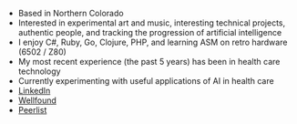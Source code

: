 - Based in Northern Colorado
- Interested in experimental art and music, interesting technical projects, authentic people, and tracking the progression of artificial intelligence
- I enjoy C#, Ruby, Go, Clojure, PHP, and learning ASM on retro hardware (6502 / Z80)
- My most recent experience (the past 5 years) has been in health care technology
- Currently experimenting with useful applications of AI in health care
- [LinkedIn](https://www.linkedin.com/in/jerhow/)
- [Wellfound](https://wellfound.com/u/jerryhoward)
- [Peerlist](https://peerlist.io/jhoward22)

<!---
- 💞️ I’m looking to collaborate on ...
- 📫 How to reach me ...
--->

<!---
jerhow/jerhow is a ✨ special ✨ repository because its `README.md` (this file) appears on your GitHub profile.
You can click the Preview link to take a look at your changes.
--->
